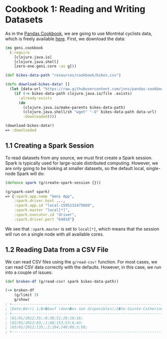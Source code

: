 # Cookbook 1: Reading and Writing Datasets

As in the [Pandas Cookbook](https://nbviewer.jupyter.org/github/jvns/pandas-cookbook/blob/master/cookbook/Chapter%201%20-%20Reading%20from%20a%20CSV.ipynb), we are going to use Montréal cyclists data, which is freely available [here](http://donnees.ville.montreal.qc.ca/dataset/velos-comptage). First, we download the data:

```clojure
(ns geni.cookbook
  (:require
    [clojure.java.io]
    [clojure.java.shell]
    [zero-one.geni.core :as g]))

(def bikes-data-path "resources/cookbook/bikes.csv")

(defn download-bikes-data! []
  (let [data-url "https://raw.githubusercontent.com/jvns/pandas-cookbook/master/data/bikes.csv"]
    (if (-> bikes-data-path clojure.java.io/file .exists)
      :already-exists
      (do
        (clojure.java.io/make-parents bikes-data-path)
        (clojure.java.shell/sh "wget" "-O" bikes-data-path data-url)
        :downloaded))))

(download-bikes-data!)
=> :downloaded
```
## 1.1 Creating a Spark Session

To read datasets from any source, we must first create a Spark session. Spark is typically used for large-scale distributed computing. However, we are only going to be looking at smaller datasets, so the default local, single-node Spark will do:

```clojure
(defonce spark (g/create-spark-session {}))

(g/spark-conf spark)
=> {:spark.app.name "Geni App",
    :spark.driver.host ...,
    :spark.app.id "local-1595132475689",
    :spark.master "local[*]",
    :spark.executor.id "driver",
    :spark.driver.port "64818"}
```

We see that `:spark.master` is set to `local[*]`, which means that the session will run on a single node with all available cores.

## 1.2 Reading Data from a CSV File

We can read CSV files using the `g/read-csv!` function. For most cases, we can read CSV data correctly with the defaults. However, in this case, we run into a couple of issues:

```clojure
(def broken-df (g/read-csv! spark bikes-data-path))

(-> broken-df
    (g/limit 3)
    g/show)
; +-----------------------------------------------------------------------------------------------------------------------------------------------------------------+
; |Date;Berri 1;Br�beuf (donn�es non disponibles);C�te-Sainte-Catherine;Maisonneuve 1;Maisonneuve 2;du Parc;Pierre-Dupuy;Rachel1;St-Urbain (donn�es non disponibles)|
; +-----------------------------------------------------------------------------------------------------------------------------------------------------------------+
; |01/01/2012;35;;0;38;51;26;10;16;                                                                                                                                 |
; |02/01/2012;83;;1;68;153;53;6;43;                                                                                                                                 |
; |03/01/2012;135;;2;104;248;89;3;58;                                                                                                                               |
; +-----------------------------------------------------------------------------------------------------------------------------------------------------------------+
```
